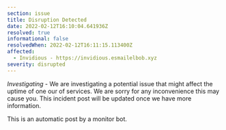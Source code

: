 ```yaml
---
section: issue
title: Disruption Detected
date: 2022-02-12T16:10:04.641936Z
resolved: true
informational: false
resolvedWhen: 2022-02-12T16:11:15.113400Z
affected:
  - Invidious - https://invidious.esmailelbob.xyz
severity: disrupted
---
```

*Investigating* - We are investigating a potential issue that might affect the uptime of one our of services. We are sorry for any inconvenience this may cause you. This incident post will be updated once we have more information.

This is an automatic post by a monitor bot.
        